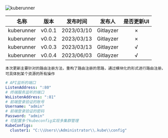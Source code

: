 ![kuberunner](https://github.com/gitlayzer/kuberunner-dashboard/assets/77761224/d94d0f6d-aa64-4179-956b-2dcd5544b9c1)

|    名称    |   版本   |    发布时间    |  发布人   | 是否更新UI |
| :--------: |:------:|:----------:| :-------: |:------:|
| kuberunner | v0.0.1 | 2023/03/10 | Gitlayzer |   ×    |
| kuberunner | v0.0.2 | 2023/03/13 | Gitlayzer |   ×    |
| kuberunner | v0.0.3 | 2023/03/13 | Gitlayzer |   √    |
| kuberunner | v0.0.4 | 2023/06/03 | Gitlayzer |   √    |

```shell
本次更新主要针对的路由注册方法，重构了路由注册的思路，通过模块化的形式进行路由注册，可具体到某个资源的所有操作
```
```yaml
# API监听的端口
ListenAddress: ":80"
# 终端服务监听的端口
WsListenAddress: ":81"
# 前端登录验证的账号
Username: "admin"
# 前端登录验证的密码
Password: "admin"
# 可配置多个kubeconfig实现多集群管理
KubeConfigs:
  cluster1: "C:\\Users\\Administrator\\.kube\\config"
```

